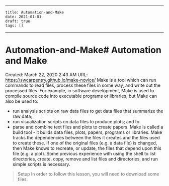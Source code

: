 
---
    title: Automation-and-Make
    date: 2021-01-01    
    draft: true
    tags: []
---
# Automation-and-Make# Automation and Make
Created: March 22, 2020 2:43 AM
URL: https://swcarpentry.github.io/make-novice/
Make is a tool which can run commands to read files, process these files in some way, and write out the processed files.
For example, in software development, Make is used to compile source code into executable programs or libraries, but Make can also be used to:
- run analysis scripts on raw data files to get data files that summarize the raw data;
- run visualization scripts on data files to produce plots; and to
- parse and combine text files and plots to create papers.
Make is called a build tool - it builds data files, plots, papers, programs or libraries.
Make tracks the dependencies between the files it creates and the files used to create these.
If one of the original files (e.g. a data file) is changed, then Make knows to recreate, or update, the files that depend upon this file (e.g. a plot).
Some previous experience with using the shell to list directories, create, copy, remove and list files and directories, and run simple scripts is necessary.
>
> Setup In order to follow this lesson, you will need to download some files.
